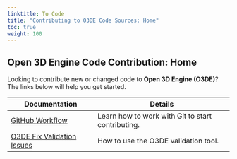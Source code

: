 ```yaml
---
linktitle: To Code
title: "Contributing to O3DE Code Sources: Home"
toc: true
weight: 100
---
```


## Open 3D Engine Code Contribution: Home

Looking to contribute new or changed code to **Open 3D Engine (O3DE)**? The links below will help you get started.

| Documentation      | Details                                                |
|--------------------|--------------------------------------------------------|
| [GitHub Workflow](git-workflow.md) | Learn how to work with Git to start contributing. |
| [O3DE Fix Validation Issues](validation-errors.md) | How to use the O3DE validation tool. |
